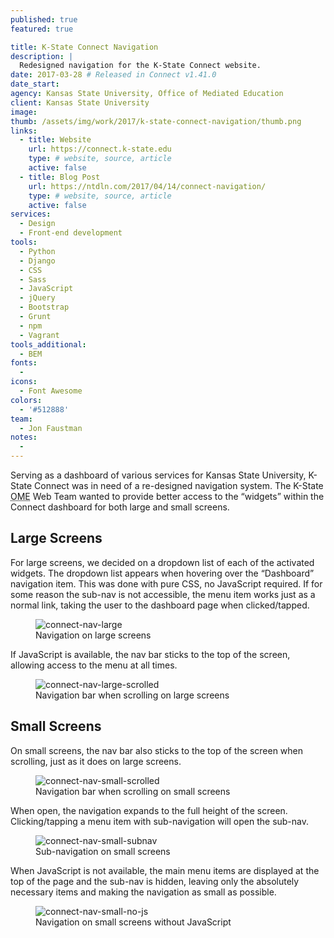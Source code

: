 ```yaml
---
published: true
featured: true

title: K-State Connect Navigation
description: |
  Redesigned navigation for the K-State Connect website.
date: 2017-03-28 # Released in Connect v1.41.0
date_start:
agency: Kansas State University, Office of Mediated Education
client: Kansas State University
image:
thumb: /assets/img/work/2017/k-state-connect-navigation/thumb.png
links:
  - title: Website
    url: https://connect.k-state.edu
    type: # website, source, article
    active: false
  - title: Blog Post
    url: https://ntdln.com/2017/04/14/connect-navigation/
    type: # website, source, article
    active: false
services:
  - Design
  - Front-end development
tools:
  - Python
  - Django
  - CSS
  - Sass
  - JavaScript
  - jQuery
  - Bootstrap
  - Grunt
  - npm
  - Vagrant
tools_additional:
  - BEM
fonts:
  -
icons:
  - Font Awesome
colors:
  - '#512888'
team:
  - Jon Faustman
notes:
  -
---
```


Serving as a dashboard of various services for Kansas State University, K-State Connect was in need of a re-designed navigation system. The K-State <abbr title="Office of Mediated Education">OME</abbr> Web Team wanted to provide better access to the “widgets” within the Connect dashboard for both large and small screens.

## Large Screens

For large screens, we decided on a dropdown list of each of the activated widgets. The dropdown list appears when hovering over the “Dashboard” navigation item. This was done with pure CSS, no JavaScript required. If for some reason the sub-nav is not accessible, the menu item works just as a normal link, taking the user to the dashboard page when clicked/tapped.

<figure>
  <img src="/assets/img/work/2017/k-state-connect-navigation/connect-nav-large.jpg" alt="connect-nav-large">
  <figcaption>Navigation on large screens</figcaption>
</figure>

If JavaScript is available, the nav bar sticks to the top of the screen, allowing access to the menu at all times.

<figure>
  <img src="/assets/img/work/2017/k-state-connect-navigation/connect-nav-large-scrolled.jpg" alt="connect-nav-large-scrolled">
  <figcaption>Navigation bar when scrolling on large screens</figcaption>
</figure>

## Small Screens

On small screens, the nav bar also sticks to the top of the screen when scrolling, just as it does on large screens.

<figure>
  <img src="/assets/img/work/2017/k-state-connect-navigation/connect-nav-small-scrolled.jpg" alt="connect-nav-small-scrolled">
  <figcaption>Navigation bar when scrolling on small screens</figcaption>
</figure>

When open, the navigation expands to the full height of the screen. Clicking/tapping a menu item with sub-navigation will open the sub-nav.

<figure>
  <img src="/assets/img/work/2017/k-state-connect-navigation/connect-nav-small-subnav.png" alt="connect-nav-small-subnav">
  <figcaption>Sub-navigation on small screens</figcaption>
</figure>

When JavaScript is not available, the main menu items are displayed at the top of the page and the sub-nav is hidden, leaving only the absolutely necessary items and making the navigation as small as possible.

<figure>
  <img src="/assets/img/work/2017/k-state-connect-navigation/connect-nav-small-no-js.jpg" alt="connect-nav-small-no-js">
  <figcaption>Navigation on small screens without JavaScript</figcaption>
</figure>
